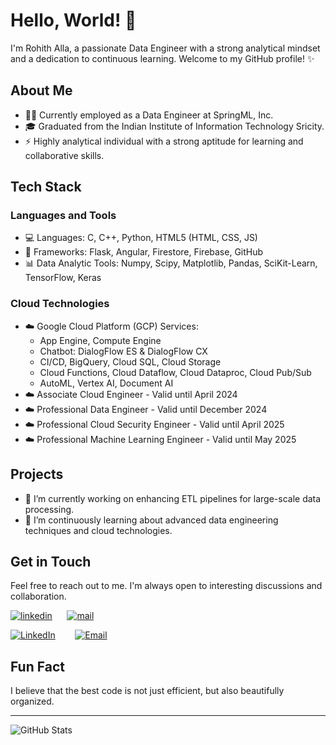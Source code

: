 # Hello, World! 👋

I'm Rohith Alla, a passionate Data Engineer with a strong analytical mindset and a dedication to continuous learning. Welcome to my GitHub profile! ✨

## About Me

- 🧑‍💼 Currently employed as a Data Engineer at SpringML, Inc.
- 🎓 Graduated from the Indian Institute of Information Technology Sricity.
- ⚡ Highly analytical individual with a strong aptitude for learning and collaborative skills.

## Tech Stack

### Languages and Tools

- 💻 Languages: C, C++, Python, HTML5 (HTML, CSS, JS)
- 🔧 Frameworks: Flask, Angular, Firestore, Firebase, GitHub
- 📊 Data Analytic Tools: Numpy, Scipy, Matplotlib, Pandas, SciKit-Learn, TensorFlow, Keras

### Cloud Technologies

- ☁️ Google Cloud Platform (GCP) Services: 
  - App Engine, Compute Engine
  - Chatbot: DialogFlow ES & DialogFlow CX
  - CI/CD, BigQuery, Cloud SQL, Cloud Storage
  - Cloud Functions, Cloud Dataflow, Cloud Dataproc, Cloud Pub/Sub
  - AutoML, Vertex AI, Document AI
- ☁️ Associate Cloud Engineer - Valid until April 2024
- ☁️ Professional Data Engineer - Valid until December 2024
- ☁️ Professional Cloud Security Engineer - Valid until April 2025
- ☁️ Professional Machine Learning Engineer - Valid until May 2025

## Projects

- 🔭 I’m currently working on enhancing ETL pipelines for large-scale data processing.
- 🌱 I’m continuously learning about advanced data engineering techniques and cloud technologies.

## Get in Touch

Feel free to reach out to me. I'm always open to interesting discussions and collaboration.

[![linkedin](https://github.com/arpit-dwivedi/arpit-dwivedi.github.io/blob/master/assets/img/Webp.net-resizeimage.png)](https://www.linkedin.com/in/rohith-alla/)&nbsp;&nbsp;&nbsp;&nbsp;&nbsp;&nbsp;[![mail](https://github.com/arpit-dwivedi/arpit-dwivedi/blob/master/m1.png)](mailto:rohit.alla2000@gmail.com)</br>

[![LinkedIn](https://raw.githubusercontent.com/rohithalla/rohithalla/main/assets/linkedin.png)](https://www.linkedin.com/in/rohith-alla/)
&nbsp;&nbsp;&nbsp;&nbsp;&nbsp;&nbsp;
[![Email](https://raw.githubusercontent.com/rohithalla/rohithalla/main/assets/email.png)](mailto:rohit.alla2000@gmail.com)

## Fun Fact

I believe that the best code is not just efficient, but also beautifully organized.

---

![GitHub Stats](https://github-readme-stats.vercel.app/api?username=rohithalla&show_icons=true&hide_border=true)
